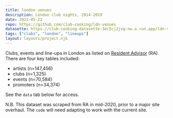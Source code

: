```yaml
---
title: london venues
description: London club nights, 2014-2019
date: 2021-05-22
repo: https://github.com/club-cooking/ldn-venues
datasette: https://club-cooking-datasette-3ec5cj2jvq-nw.a.run.app/ldn-venues
tags: ["clubs", "london", "lineups"]
layout: layouts/project.njk
---
```


Clubs, events and line-ups in London as listed on [Resident Advisor](https://ra.co/) (RA). There are four key tables included:

- artists (n=147,456)
- clubs (n=1,325)
- events (n=70,584)
- promoters (n=34,374)

See the `data` tab below for access.

N.B. This dataset was scraped from RA in mid-2020, prior to a major site overhaul. The `code` will need adapting to work with the current site.
